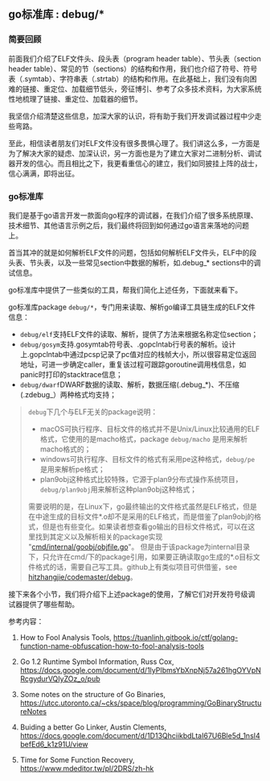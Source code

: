 ## go标准库 : debug/*

### 简要回顾

前面我们介绍了ELF文件头、段头表（program header table）、节头表（section header table）、常见的节（sections）的结构和作用，我们也介绍了符号、符号表（.symtab）、字符串表（.strtab）的结构和作用。在此基础上，我们没有向困难的链接、重定位、加载细节低头，旁征博引、参考了众多技术资料，为大家系统性地梳理了链接、重定位、加载器的细节。

我坚信介绍清楚这些信息，加深大家的认识，将有助于我们开发调试器过程中少走些弯路。

至此，相信读者朋友们对ELF文件没有很多畏惧心理了。我们讲这么多，一方面是为了解决大家的疑虑、加深认识，另一方面也是为了建立大家对二进制分析、调试器开发的信心。而且相比之下，我更看重信心的建立，我们如同披挂上阵的战士，信心满满，即将出征。

### go标准库

我们是基于go语言开发一款面向go程序的调试器，在我们介绍了很多系统原理、技术细节、其他语言示例之后，我们最终将回到如何通过go语言来落地的问题上。

首当其冲的就是如何解析ELF文件的问题，包括如何解析ELF文件头，ELF中的段头表、节头表，以及一些常见section中数据的解析，如.debug\_\* sections中的调试信息。

go标准库中提供了一些类似的工具，帮我们简化上述任务，下面就来看下。

go标准库package `debug/*`，专门用来读取、解析go编译工具链生成的ELF文件信息：

-   `debug/elf`支持ELF文件的读取、解析，提供了方法来根据名称定位section；
-   `debug/gosym`支持.gosymtab符号表、.gopclntab行号表的解析。设计上.gopclntab中通过pcsp记录了pc值对应的栈帧大小，所以很容易定位返回地址，可进一步确定caller，重复该过程可跟踪goroutine调用栈信息，如panic时打印的stacktrace信息；
-   `debug/dwarf`DWARF数据的读取、解析，数据压缩(.debug\_*)、不压缩(.zdebug_）两种格式均支持；

>   `debug`下几个与ELF无关的package说明：
>
>   -   macOS可执行程序、目标文件的格式并不是Unix/Linux比较通用的ELF格式，它使用的是macho格式，package `debug/macho` 是用来解析macho格式的；
>   -   windows可执行程序、目标文件的格式有采用pe这种格式，`debug/pe`是用来解析pe格式；
>   -   plan9obj这种格式比较特殊，它源于plan9分布式操作系统项目，`debug/plan9obj`用来解析这种plan9obj这种格式；
>
>   需要说明的是，在Linux下，go最终输出的文件格式虽然是ELF格式，但是在中途生成的目标文件*.o却不是采用的ELF格式，而是借鉴了plan9obj的格式，但是也有些变化。如果读者想查看go输出的目标文件格式，可以在这里找到其定义以及解析相关的package实现 "[cmd/internal/goobj/objfile.go](https://sourcegraph.com/github.com/golang/go@f5978a09589badb927d3aa96998fc785524cae02/-/blob/src/cmd/internal/goobj/objfile.go#L33)"。
>   但是由于该package为internal目录下，只允许在cmd/下的package引用，如果要正确读取go生成的\*.o目标文件格式的话，需要自己写工具。github上有类似项目可供借鉴，see [hitzhangjie/codemaster/debug](https://github.com/hitzhangjie/codemaster/tree/master/debug)。

接下来各个小节，我们将介绍下上述package的使用，了解它们对开发符号级调试器提供了哪些帮助。



参考内容：

1. How to Fool Analysis Tools, https://tuanlinh.gitbook.io/ctf/golang-function-name-obfuscation-how-to-fool-analysis-tools

2. Go 1.2 Runtime Symbol Information, Russ Cox, https://docs.google.com/document/d/1lyPIbmsYbXnpNj57a261hgOYVpNRcgydurVQIyZOz_o/pub

3. Some notes on the structure of Go Binaries, https://utcc.utoronto.ca/~cks/space/blog/programming/GoBinaryStructureNotes

4. Buiding a better Go Linker, Austin Clements, https://docs.google.com/document/d/1D13QhciikbdLtaI67U6Ble5d_1nsI4befEd6_k1z91U/view


5.  Time for Some Function Recovery, https://www.mdeditor.tw/pl/2DRS/zh-hk